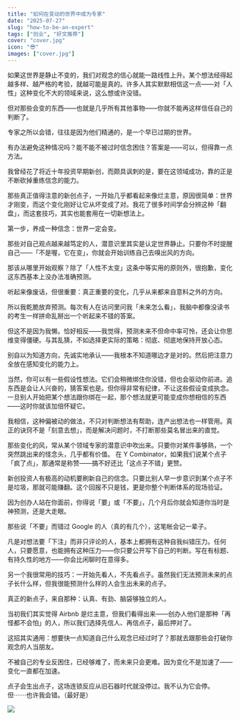 ```yaml
---
title: "如何在变动的世界中成为专家"
date: "2025-07-27"
slug: "how-to-be-an-expert"
tags: ["创业", "好文推荐"]
cover: "cover.jpg"
icon: "😎"
images: ["cover.jpg"]
---
```

如果这世界是静止不变的，我们对观念的信心就能一路线性上升。某个想法经得起越多样、越严格的考验，就越可能是真的。许多人其实默默相信这一点——对「人性」这种变化不大的领域来说，这么想或许没错。



但对那些会变的东西——也就是几乎所有其他事物——你就不能再这样信任自己的判断了。



专家之所以会错，往往是因为他们精通的，是一个早已过期的世界。



有办法避免这种情况吗？能不能不被过时信念困住？答案是——可以，但得靠一点方法。



我曾经花了将近十年投资早期新创，而颇具讽刺的是，要在这领域成功，靠的正是不断砍掉重练信念的能力。



那些真正值得注意的新创点子，一开始几乎都看起来像烂主意，原因很简单：世界才刚变，而这个变化刚好让它从坏变成了对。我花了很多时间学会分辨这种「翻盘」，而这套技巧，其实也能套用在一切新想法上。



第一步，养成一种信念：世界一定会变。



那些对自己观点越来越笃定的人，潜意识里其实是认定世界静止。只要你不时提醒自己——「不是喔，它在变」，你就会开始训练自己去嗅出风的方向。



那该从哪里开始观察？除了「人性不太变」这条中等实用的原则外，很抱歉，变化这东西基本上没办法准确预测。



听起来像废话，但很重要：真正重要的变化，几乎从来都来自意料之外的方向。



所以我乾脆放弃预测。每次有人在访问里问我「未来怎么看」，我脑中都像没读书的考生一样拼命乱掰出一个听起来不错的答案。



但这不是因为我懒。恰好相反——我觉得，预测未来不但命中率可怜，还会让你思维变得僵硬。与其乱猜，不如选择更实际的策略：彻底、彻底地保持开放心态。



别自以为知道方向，先诚实地承认——我根本不知道哪边才是对的。然后把注意力全放在感知变化的能力上。



当然，你可以有一些假设性想法。它们会稍微绑住你没错，但也会驱动你前进。追东西是会让人兴奋的，猜答案也是。但你得非常有纪律，不让这些假设变成执念。
一旦别人开始把某个想法跟你绑在一起，那个想法就更可能变成你想相信的东西——这时你就该加倍怀疑它。



我相信，这种偏被动的做法，不只对判断想法有帮助，连产出想法也一样管用。真正的诀窍不是「刻意去想」，而是解决问题时，不打断那些莫名冒出来的直觉。



那些变化的风，常从某个领域专家的潜意识中吹出来。只要你对某件事够熟，一个突然跳出来的怪念头，几乎都有价值。
在 Y Combinator，如果我们说某个点子「疯了点」，那通常是称赞——搞不好还比「这点子不错」更赞。



新创投资人有极高的动机要刷新自己的信念。只要比别人早一步意识到某个点子不是垃圾，那就可能赚翻。这个回报不只是钱，更是你整个判断体系的现场验证。



因为创办人站在你面前，你得说「要」或「不要」，几个月后你就会知道你当时是神预测，还是大走眼。



那些说「不要」而错过 Google 的人（真的有几个），这笔帐会记一辈子。



凡是对想法要「下注」而非只评论的人，基本上都拥有这种自我纠错压力。任何人，只要愿意，也能拥有这种压力——你只要公开写下自己的判断。写在有标题、有持久性的地方——你会比闲聊时在意得多。



另一个我很常用的技巧：一开始先看人，不先看点子。虽然我们无法预测未来的点子长什么样，但我很能预测什么样的人会生出未来的点子。



真正的新点子，来自那种：认真、有劲、脑袋够独立的人。



当初我们其实觉得 Airbnb 是烂主意，但我们看得出来——创办人他们是那种「再怪都不会怕」的人，所以我们选择先信人、再信点子，最后押对了。



这招其实通用：想要快一点知道自己什么观念已经过时了？那就去跟那些会打破你观念的人当朋友。



不被自己的专业反困住，已经够难了，而未来只会更难。因为变化不是加速了——变化一直都在加速。



点子会生出点子，这场连锁反应从旧石器时代就没停过。我不认为它会停。
但⋯⋯也许我会错。（最好是）




![](https://prod-files-secure.s3.us-west-2.amazonaws.com/112d0858-5090-4d34-a606-b75eb8d65fd2/46476355-9cf3-4e99-9b7a-3531bc426380/1000202064.png?X-Amz-Algorithm=AWS4-HMAC-SHA256&X-Amz-Content-Sha256=UNSIGNED-PAYLOAD&X-Amz-Credential=ASIAZI2LB466TWCEVQCZ%2F20251015%2Fus-west-2%2Fs3%2Faws4_request&X-Amz-Date=20251015T232827Z&X-Amz-Expires=3600&X-Amz-Security-Token=IQoJb3JpZ2luX2VjENj%2F%2F%2F%2F%2F%2F%2F%2F%2F%2FwEaCXVzLXdlc3QtMiJHMEUCIQDm3Oc2%2BNjHXo8ABvPF0kVmL9BwM8Ch4OAhn%2FtHV7uSRgIgDCsXeIILcazyyjOT1hajP4fSj90UhbProcwra2HmI0UqiAQIgP%2F%2F%2F%2F%2F%2F%2F%2F%2F%2FARAAGgw2Mzc0MjMxODM4MDUiDDLMVUnwJ7JXSOQ1KCrcA2rMw8mWck3Q6%2F5z4ECn0ZAoz6Qc7P5Fo4XXa8MZ6rTIQK6htUTfio8eyJSK3rgDtaQWOuydaYI7NhYAiHlO39rbZUy4B%2FYWn66uxIj3Y7TxA67ZwaCyOuM8PsJ5m9qONsZ0z8PoNT%2Fvlte9v7KEdDVVuvAJvg%2BE%2F3FXVMAINZm4ZDKMeLOoe8v8p7b04%2FKB2q2cuF%2BMMUBzP%2FlbCHCpl0HZHQSTiXHVGETUtOwU9RdNKsuTawZWfpS4ixEBhexP5aztALfuoKvWLMBmq%2FdTmeKqDiJ1Ui9NUMVvAVjTeaJF30Pv5IGF%2BCRsDS%2BrrDRPjZ3ADt0yhIkpauf8tl83ZbAOPdr9j2e%2F5fWepcxPDo6hL%2B%2FRKyv9SNCkJyQzULrBuMgWirEpZtYFQAoufZLXs7JaxaFYlobJQ%2BthOAAIQ1VPiZAHCWFGBJ9ggkEjbuVfnZJIJGpmSbb8S4Co8ZcpZVTCuopAywlMms1fGIwtsHRZ6zRPYRGcdaE95tWq3jvOBq%2BxnGZ2aCDSXFI50PfuchibEpBkad249ZEBCTaEMd5ZbnMjODzE51LzaabrUBPLhUjslAvUMyI11jD36cnJlJX17h8wFJ7UJpRyAvt2VEXkc7zZinvFAbrSepxPMPLXwMcGOqUBbJqDvvRSaWzOHf6v0eta%2BYEgg2C2KdGndPZwTINP90yfpmUY595lG2riKZe9DOHFycb6eiituS1ha5zSCyM7I%2FAVmHxMUI10k%2BI0osiomw7CH5jquu6%2BbrzOAXGb65C%2BlKa72KLkadqXOZVQrdGQURjO%2FkSLZ5ym%2FYmNzdsXYQRoNx2wmJxjbWgyi77BZ6la%2FVYToaqceVsFpJo%2F81QON1EYIhMh&X-Amz-Signature=0a43ac1d4e1899749ef8bfbb70401f45472063fa7fb9c799dc8475c2a998bd05&X-Amz-SignedHeaders=host&x-amz-checksum-mode=ENABLED&x-id=GetObject)

